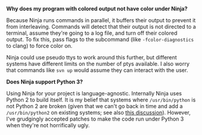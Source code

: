 **Why does my program with colored output not have color under Ninja?**

Because Ninja runs commands in parallel, it buffers their output to prevent it from interleaving.  Commands will detect that their output is not directed to a terminal, assume they're going to a log file, and turn off their colored output.  To fix this, pass flags to the subcommand (like `-fcolor-diagnostics` to clang) to force color on.

Ninja could use pseudo ttys to work around this further, but different systems have different limits on the number of ptys available.  I also worry that commands like `svn up` would assume they can interact with the user.

**Does Ninja support Python 3?**

Using Ninja for your project is language-agnostic.  Internally Ninja uses Python 2 to build itself.  It is my belief that systems where `/usr/bin/python` is not Python 2 are broken (given that we can't go back in time and add a `/usr/bin/python2` on existing systems; see also [this discussion](https://mailman.archlinux.org/pipermail/arch-general/2011-December/023344.html)).  However, I've grudgingly accepted patches to make the code run under Python 3 when they're not horrifically ugly.